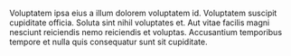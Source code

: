Voluptatem ipsa eius a illum dolorem voluptatem id. Voluptatem suscipit cupiditate officia. Soluta sint nihil voluptates et. Aut vitae facilis magni nesciunt reiciendis nemo reiciendis et voluptas. Accusantium temporibus tempore et nulla quis consequatur sunt sit cupiditate.